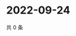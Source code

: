 # 2022-09-24

共 0 条

<!-- BEGIN WEIBO -->
<!-- 最后更新时间 Sat Sep 24 2022 21:33:46 GMT+0800 (China Standard Time) -->

<!-- END WEIBO -->
